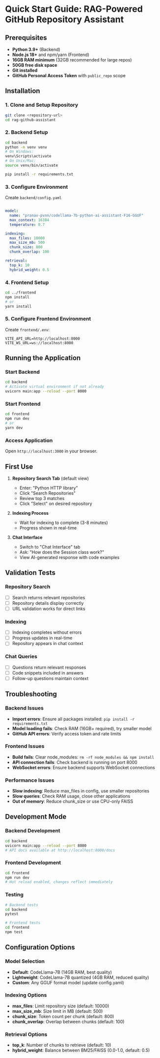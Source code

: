 # Quick Start Guide: RAG-Powered GitHub Repository Assistant

## Prerequisites

- **Python 3.9+** (Backend)
- **Node.js 18+** and npm/yarn (Frontend)
- **16GB RAM minimum** (32GB recommended for large repos)
- **50GB free disk space**
- **Git installed**
- **GitHub Personal Access Token** with `public_repo` scope

## Installation

### 1. Clone and Setup Repository
```bash
git clone <repository-url>
cd rag-github-assistant
```

### 2. Backend Setup
```bash
cd backend
python -m venv venv
# On Windows:
venv\Scripts\activate
# On Unix/Mac:
source venv/bin/activate

pip install -r requirements.txt
```

### 3. Configure Environment
Create `backend/config.yaml` 
```yaml

model:
  name: "pranav-pvnn/codellama-7b-python-ai-assistant-F16-GGUF"
  max_context: 16384
  temperature: 0.7

indexing:
  max_files: 10000
  max_size_mb: 500
  chunk_size: 800
  chunk_overlap: 100

retrieval:
  top_k: 10
  hybrid_weight: 0.5
```

### 4. Frontend Setup
```bash
cd ../frontend
npm install
# or
yarn install
```

### 5. Configure Frontend Environment
Create `frontend/.env`:
```
VITE_API_URL=http://localhost:8000
VITE_WS_URL=ws://localhost:8000
```

## Running the Application

### Start Backend
```bash
cd backend
# Activate virtual environment if not already
uvicorn main:app --reload --port 8000
```

### Start Frontend
```bash
cd frontend
npm run dev
# or
yarn dev
```

### Access Application
Open `http://localhost:3000` in your browser.

## First Use

1. **Repository Search Tab** (default view)
   - Enter: "Python HTTP library"
   - Click "Search Repositories"
   - Review top 3 matches
   - Click "Select" on desired repository

2. **Indexing Process**
   - Wait for indexing to complete (3-8 minutes)
   - Progress shown in real-time

3. **Chat Interface**
   - Switch to "Chat Interface" tab
   - Ask: "How does the Session class work?"
   - View AI-generated response with code examples

## Validation Tests

### Repository Search
- [ ] Search returns relevant repositories
- [ ] Repository details display correctly
- [ ] URL validation works for direct links

### Indexing
- [ ] Indexing completes without errors
- [ ] Progress updates in real-time
- [ ] Repository appears in chat context

### Chat Queries
- [ ] Questions return relevant responses
- [ ] Code snippets included in answers
- [ ] Follow-up questions maintain context

## Troubleshooting

### Backend Issues
- **Import errors**: Ensure all packages installed: `pip install -r requirements.txt`
- **Model loading fails**: Check RAM (16GB+ required), try smaller model
- **GitHub API errors**: Verify access token and rate limits

### Frontend Issues
- **Build fails**: Clear node_modules: `rm -rf node_modules && npm install`
- **API connection fails**: Check backend is running on port 8000
- **WebSocket errors**: Ensure backend supports WebSocket connections

### Performance Issues
- **Slow indexing**: Reduce max_files in config, use smaller repositories
- **Slow queries**: Check RAM usage, close other applications
- **Out of memory**: Reduce chunk_size or use CPU-only FAISS

## Development Mode

### Backend Development
```bash
cd backend
uvicorn main:app --reload --port 8000
# API docs available at http://localhost:8000/docs
```

### Frontend Development
```bash
cd frontend
npm run dev
# Hot reload enabled, changes reflect immediately
```

### Testing
```bash
# Backend tests
cd backend
pytest

# Frontend tests
cd frontend
npm test
```

## Configuration Options

### Model Selection
- **Default**: CodeLlama-7B (14GB RAM, best quality)
- **Lightweight**: CodeLlama-7B quantized (4GB RAM, reduced quality)
- **Custom**: Any GGUF format model (update config.yaml)

### Indexing Options
- **max_files**: Limit repository size (default: 10000)
- **max_size_mb**: Size limit in MB (default: 500)
- **chunk_size**: Token count per chunk (default: 800)
- **chunk_overlap**: Overlap between chunks (default: 100)

### Retrieval Options
- **top_k**: Number of chunks to retrieve (default: 10)
- **hybrid_weight**: Balance between BM25/FAISS (0.0-1.0, default: 0.5)